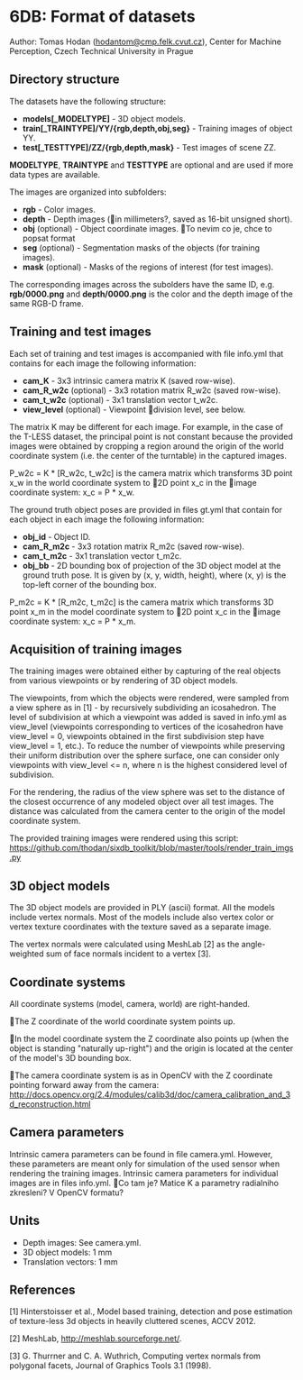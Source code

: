 # 6DB: Format of datasets

Author: Tomas Hodan (hodantom@cmp.felk.cvut.cz), Center for Machine Perception,
Czech Technical University in Prague


## Directory structure

The datasets have the following structure:

* **models[\_MODELTYPE]** - 3D object models.
* **train[\_TRAINTYPE]/YY/{rgb,depth,obj,seg}** - Training images of object YY.
* **test[\_TESTTYPE]/ZZ/{rgb,depth,mask}** - Test images of scene ZZ.

**MODELTYPE**, **TRAINTYPE** and **TESTTYPE** are optional and are used if more
data types are available.

The images are organized into subfolders:

* **rgb** - Color images.
* **depth** - Depth images (&#x1F534;in millimeters?, saved as 16-bit unsigned short).
* **obj** (optional) - Object coordinate images. &#x1F534;To nevim co je, chce to popsat format
* **seg** (optional) - Segmentation masks of the objects (for training images).
* **mask** (optional) - Masks of the regions of interest (for test images).

The corresponding images across the subolders have the same ID,
e.g. **rgb/0000.png** and **depth/0000.png** is the color and the depth image
of the same RGB-D frame.


## Training and test images

Each set of training and test images is accompanied with file info.yml that
contains for each image the following information:

* **cam\_K** - 3x3 intrinsic camera matrix K (saved row-wise).
* **cam\_R\_w2c** (optional) - 3x3 rotation matrix R\_w2c (saved row-wise).
* **cam\_t\_w2c** (optional) - 3x1 translation vector t\_w2c.
* **view\_level** (optional) - Viewpoint &#x1F534;division level, see below.

The matrix K may be different for each image. For example, in the case of the
T-LESS dataset, the principal point is not constant because the provided images
were obtained by cropping a region around the origin of the world coordinate
system (i.e. the center of the turntable) in the captured images.

P\_w2c = K * [R\_w2c, t\_w2c] is the camera matrix which transforms 3D point
x\_w in the world coordinate system to &#x1F534;2D point x\_c in the &#x1F534;image coordinate
system: x\_c = P * x\_w.

The ground truth object poses are provided in files gt.yml that contain for each
object in each image the following information:

* **obj\_id** - Object ID.
* **cam\_R\_m2c** - 3x3 rotation matrix R\_m2c (saved row-wise).
* **cam\_t\_m2c** - 3x1 translation vector t\_m2c.
* **obj\_bb** - 2D bounding box of projection of the 3D object model at the
    ground truth pose. It is given by (x, y, width, height), where (x, y) is the
    top-left corner of the bounding box. 

P\_m2c = K * [R\_m2c, t\_m2c] is the camera matrix which transforms 3D point
x\_m in the model coordinate system to &#x1F534;2D point x\_c in the &#x1F534;image coordinate
system: x\_c = P * x\_m.


## Acquisition of training images

The training images were obtained either by capturing of the real objects from
various viewpoints or by rendering of 3D object models.

The viewpoints, from which the objects were rendered, were sampled from a view
sphere as in [1] - by recursively subdividing an icosahedron. The level of
subdivision at which a viewpoint was added is saved in info.yml as view_level
(viewpoints corresponding to vertices of the icosahedron have view_level = 0,
viewpoints obtained in the first subdivision step have view_level = 1, etc.).
To reduce the number of viewpoints while preserving their uniform distribution
over the sphere surface, one can consider only viewpoints with view_level <= n,
where n is the highest considered level of subdivision.

For the rendering, the radius of the view sphere was set to the distance of the
closest occurrence of any modeled object over all test images. The distance was
calculated from the camera center to the origin of the model coordinate system.

The provided training images were rendered using this script:
https://github.com/thodan/sixdb_toolkit/blob/master/tools/render_train_imgs.py


## 3D object models

The 3D object models are provided in PLY (ascii) format. All the models include
vertex normals. Most of the models include also vertex color or vertex texture
coordinates with the texture saved as a separate image.

The vertex normals were calculated using MeshLab [2] as the angle-weighted sum
of face normals incident to a vertex [3].


## Coordinate systems

All coordinate systems (model, camera, world) are right-handed.

&#x1F534;The Z coordinate of the world coordinate system points up.

&#x1F534;In the model coordinate system the Z coordinate also points up (when the
object is standing "naturally up-right") and the origin is located at the center of the model's 3D bounding box.

&#x1F534;The camera coordinate system is as in OpenCV with the Z coordinate pointing forward away from the camera:
http://docs.opencv.org/2.4/modules/calib3d/doc/camera_calibration_and_3d_reconstruction.html


## Camera parameters

Intrinsic camera parameters can be found in file camera.yml. However, these
parameters are meant only for simulation of the used sensor when rendering the
training images. Intrinsic camera parameters for individual images are in files
info.yml.
&#x1F534;Co tam je? Matice K a parametry radialniho zkresleni? V OpenCV formatu?


## Units

* Depth images: See camera.yml.
* 3D object models: 1 mm
* Translation vectors: 1 mm


## References

[1] Hinterstoisser et al., Model based training, detection and pose estimation
    of texture-less 3d objects in heavily cluttered scenes, ACCV 2012.

[2] MeshLab, http://meshlab.sourceforge.net/.

[3] G. Thurrner and C. A. Wuthrich, Computing vertex normals from polygonal
    facets, Journal of Graphics Tools 3.1 (1998).
